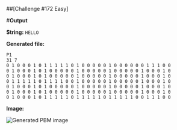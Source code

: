 ##[Challenge #172 Easy]


#**Output**

**String:** ```HELLO```

**Generated file:**

    P1
    31 7
    0 1 0 0 0 1 0 1 1 1 1 1 0 1 0 0 0 0 0 1 0 0 0 0 0 0 1 1 1 0 0 
    0 1 0 0 0 1 0 1 0 0 0 0 0 1 0 0 0 0 0 1 0 0 0 0 0 1 0 0 0 1 0 
    0 1 0 0 0 1 0 1 0 0 0 0 0 1 0 0 0 0 0 1 0 0 0 0 0 1 0 0 0 1 0 
    0 1 1 1 1 1 0 1 1 1 1 0 0 1 0 0 0 0 0 1 0 0 0 0 0 1 0 0 0 1 0 
    0 1 0 0 0 1 0 1 0 0 0 0 0 1 0 0 0 0 0 1 0 0 0 0 0 1 0 0 0 1 0 
    0 1 0 0 0 1 0 1 0 0 0 0 0 1 0 0 0 0 0 1 0 0 0 0 0 1 0 0 0 1 0 
    0 1 0 0 0 1 0 1 1 1 1 1 0 1 1 1 1 1 0 1 1 1 1 1 0 0 1 1 1 0 0 

**Image:**

![Generated PBM image](http://i.imgur.com/RFLJ4jS.png)
